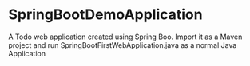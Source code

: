 # SpringBootDemoApplication
A Todo web application created using Spring Boo.
Import it as a Maven project and run SpringBootFirstWebApplication.java as a normal Java Application

